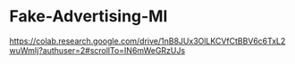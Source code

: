 # Fake-Advertising-Ml
https://colab.research.google.com/drive/1nB8JUx3OlLKCVfCtBBV6c6TxL2wuWmIj?authuser=2#scrollTo=IN6mWeGRzUJs
